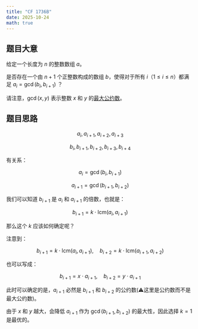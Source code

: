 ```yaml
---
title: "CF 1736B"
date: 2025-10-24
math: true
---
```


## 题目大意

给定一个长度为 $n$ 的整数数组 $a$。

是否存在一个由 $n+1$ 个正整数构成的数组 $b$，使得对于所有 $i$（$1 \leq i \leq n$）都满足 $a_i=\gcd (b_i,b_{i+1})$ ？

请注意，$\gcd(x, y)$ 表示整数 $x$ 和 $y$ 的[最大公约数](https://en.wikipedia.org/wiki/Greatest_common_divisor)。

## 题目思路

$$
a_i, a_{i+1}, a_{i+2}, a_{i+3}
$$

$$
b_i, b_{i+1}, b_{i+2}, b_{i+3}, b_{i+4}
$$

有关系：

$$
a_i = \gcd(b_i, b_{i+1})
$$

$$
a_{i+1} = \gcd(b_{i+1}, b_{i+2})
$$

我们可以知道 $b_{i+1}$ 是 $a_i$ 和 $a_{i+1}$ 的倍数，也就是：

$$
b_{i+1} = k \cdot \mathrm{lcm}(a_i, a_{i+1})
$$

那么这个 $k$ 应该如何确定呢？

注意到：

$$
b_{i+1} = k \cdot \mathrm{lcm}(a_i, a_{i+1}), \quad
b_{i+2} = k \cdot \mathrm{lcm}(a_{i+1}, a_{i+2})
$$

也可以写成：

$$
b_{i+1} = x \cdot a_{i+1}, \quad
b_{i+2} = y \cdot a_{i+1}
$$

此时可以确定的是，$a_{i+1}$ 必然是 $b_{i+1}$ 和 $b_{i+2}$ 的公约数(⚠️这里是公约数而不是最大公约数)。

由于 $x$ 和 $y$ 越大，会降低 $a_{i+1}$ 作为 $\gcd(b_{i+1}, b_{i+2})$ 的最大性，因此选择 $k=1$ 是最优的。
